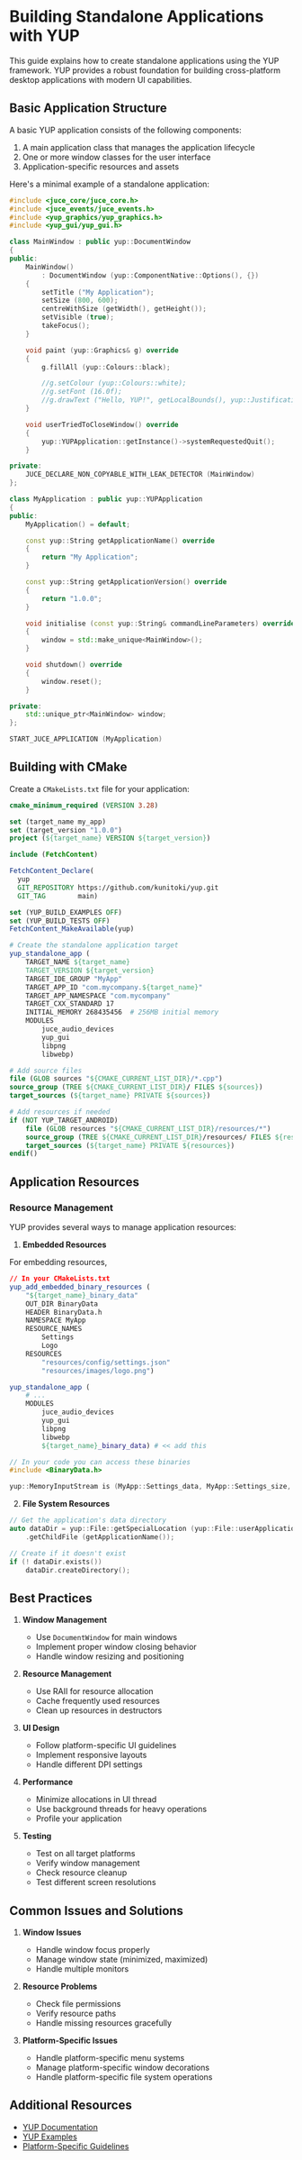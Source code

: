 # Building Standalone Applications with YUP

This guide explains how to create standalone applications using the YUP framework. YUP provides a robust foundation for building cross-platform desktop applications with modern UI capabilities.

## Basic Application Structure

A basic YUP application consists of the following components:

1. A main application class that manages the application lifecycle
2. One or more window classes for the user interface
3. Application-specific resources and assets

Here's a minimal example of a standalone application:

```cpp
#include <juce_core/juce_core.h>
#include <juce_events/juce_events.h>
#include <yup_graphics/yup_graphics.h>
#include <yup_gui/yup_gui.h>

class MainWindow : public yup::DocumentWindow
{
public:
    MainWindow()
        : DocumentWindow (yup::ComponentNative::Options(), {})
    {
        setTitle ("My Application");
        setSize (800, 600);
        centreWithSize (getWidth(), getHeight());
        setVisible (true);
        takeFocus();
    }

    void paint (yup::Graphics& g) override
    {
        g.fillAll (yup::Colours::black);

        //g.setColour (yup::Colours::white);
        //g.setFont (16.0f);
        //g.drawText ("Hello, YUP!", getLocalBounds(), yup::Justification::centred);
    }

    void userTriedToCloseWindow() override
    {
        yup::YUPApplication::getInstance()->systemRequestedQuit();
    }

private:
    JUCE_DECLARE_NON_COPYABLE_WITH_LEAK_DETECTOR (MainWindow)
};

class MyApplication : public yup::YUPApplication
{
public:
    MyApplication() = default;

    const yup::String getApplicationName() override
    {
        return "My Application";
    }

    const yup::String getApplicationVersion() override
    {
        return "1.0.0";
    }

    void initialise (const yup::String& commandLineParameters) override
    {
        window = std::make_unique<MainWindow>();
    }

    void shutdown() override
    {
        window.reset();
    }

private:
    std::unique_ptr<MainWindow> window;
};

START_JUCE_APPLICATION (MyApplication)
```

## Building with CMake

Create a `CMakeLists.txt` file for your application:

```cmake
cmake_minimum_required (VERSION 3.28)

set (target_name my_app)
set (target_version "1.0.0")
project (${target_name} VERSION ${target_version})

include (FetchContent)

FetchContent_Declare(
  yup
  GIT_REPOSITORY https://github.com/kunitoki/yup.git
  GIT_TAG        main)

set (YUP_BUILD_EXAMPLES OFF)
set (YUP_BUILD_TESTS OFF)
FetchContent_MakeAvailable(yup)

# Create the standalone application target
yup_standalone_app (
    TARGET_NAME ${target_name}
    TARGET_VERSION ${target_version}
    TARGET_IDE_GROUP "MyApp"
    TARGET_APP_ID "com.mycompany.${target_name}"
    TARGET_APP_NAMESPACE "com.mycompany"
    TARGET_CXX_STANDARD 17
    INITIAL_MEMORY 268435456  # 256MB initial memory
    MODULES
        juce_audio_devices
        yup_gui
        libpng
        libwebp)

# Add source files
file (GLOB sources "${CMAKE_CURRENT_LIST_DIR}/*.cpp")
source_group (TREE ${CMAKE_CURRENT_LIST_DIR}/ FILES ${sources})
target_sources (${target_name} PRIVATE ${sources})

# Add resources if needed
if (NOT YUP_TARGET_ANDROID)
    file (GLOB resources "${CMAKE_CURRENT_LIST_DIR}/resources/*")
    source_group (TREE ${CMAKE_CURRENT_LIST_DIR}/resources/ FILES ${resources})
    target_sources (${target_name} PRIVATE ${resources})
endif()
```

## Application Resources

### Resource Management

YUP provides several ways to manage application resources:

1. **Embedded Resources**

For embedding resources,

```cmake
// In your CMakeLists.txt
yup_add_embedded_binary_resources (
    "${target_name}_binary_data"
    OUT_DIR BinaryData
    HEADER BinaryData.h
    NAMESPACE MyApp
    RESOURCE_NAMES
        Settings
        Logo
    RESOURCES
        "resources/config/settings.json"
        "resources/images/logo.png")

yup_standalone_app (
    # ...
    MODULES
        juce_audio_devices
        yup_gui
        libpng
        libwebp
        ${target_name}_binary_data) # << add this
```

```cpp
// In your code you can access these binaries
#include <BinaryData.h>

yup::MemoryInputStream is (MyApp::Settings_data, MyApp::Settings_size, false);
```

2. **File System Resources**
```cpp
// Get the application's data directory
auto dataDir = yup::File::getSpecialLocation (yup::File::userApplicationDataDirectory)
    .getChildFile (getApplicationName());

// Create if it doesn't exist
if (! dataDir.exists())
    dataDir.createDirectory();
```

## Best Practices

1. **Window Management**
   - Use `DocumentWindow` for main windows
   - Implement proper window closing behavior
   - Handle window resizing and positioning

2. **Resource Management**
   - Use RAII for resource allocation
   - Cache frequently used resources
   - Clean up resources in destructors

3. **UI Design**
   - Follow platform-specific UI guidelines
   - Implement responsive layouts
   - Handle different DPI settings

4. **Performance**
   - Minimize allocations in UI thread
   - Use background threads for heavy operations
   - Profile your application

5. **Testing**
   - Test on all target platforms
   - Verify window management
   - Check resource cleanup
   - Test different screen resolutions

## Common Issues and Solutions

1. **Window Issues**
   - Handle window focus properly
   - Manage window state (minimized, maximized)
   - Handle multiple monitors

2. **Resource Problems**
   - Check file permissions
   - Verify resource paths
   - Handle missing resources gracefully

3. **Platform-Specific Issues**
   - Handle platform-specific menu systems
   - Manage platform-specific window decorations
   - Handle platform-specific file system operations

## Additional Resources

- [YUP Documentation](https://yup.github.io/docs)
- [YUP Examples](https://github.com/kunitoki/yup/tree/main/examples)
- [Platform-Specific Guidelines](https://yup.github.io/docs/platforms)
